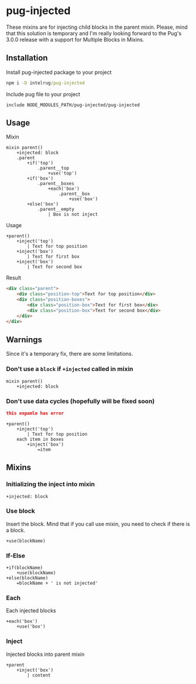 # pug-injected

These mixins are for injecting child blocks in the parent mixin. Please, mind that this solution is temporary and I'm really looking forward to the Pug's 3.0.0 release with a support for Multiple Blocks in Mixins.

## Installation
Install pug-injected package to your project
```cmd
npm i -D intelrug/pug-injected
```
Include pug file to your project
```jade
include NODE_MODULES_PATH/pug-injected/pug-injected
```

## Usage
Mixin
```jade
mixin parent()
    +injected: block
    .parent
        +if('top')
            .parent__top
                +use('top')
        +if('box')
            .parent__boxes
                +each('box')
                    .parent__box
                        +use('box')
        +else('box')
            .parent__empty
                | Box is not inject

```
Usage
```jade
+parent()
    +inject('top')
        | Text for top position
    +inject('box')
        | Text for first box
    +inject('box')
        | Text for second box
```
Result
```html
<div class="parent">
    <div class="position-top">Text for top position</div>
    <div class="position-boxes">
        <div class="position-box">Text for first box</div>
        <div class="position-box">Text for second box</div>
    </div>
</div>
```

## Warnings

Since it's a temporary fix, there are some limitations.

### Don't use a `block` if `+injected` called in mixin

```jade
mixin parent()
    +injected: block
```

### Don't use data cycles (hopefully will be fixed soon)
```json
this expamle has error
```
```jade
+parent()
    +inject('top')
        | Text for top position
    each item in boxes
        +inject('box')
            =item
```


## Mixins

### Initializing the inject into mixin
```jade
+injected: block
```

### Use block
Insert the block. Mind that if you call use mixin, you need to check if there is a block.
```jade
+use(blockName)
```

### If-Else
```jade
+if(blockName)
    +use(blockName)
+else(blockName)
    =blockName + ' is not injected'
```

### Each
Each injected blocks
```jade
+each('box')
    +use('box')
```
### Inject
Injected blocks into parent mixin
```jade
+parent
    +inject('box')
        | content
```
